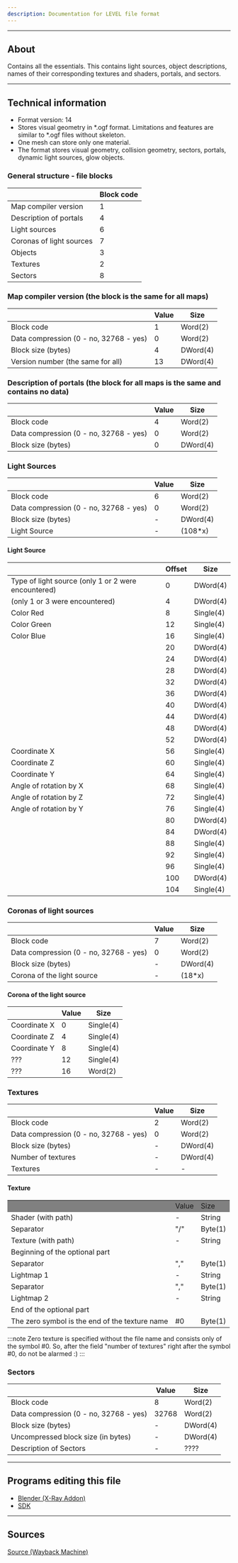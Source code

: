 ```yaml
---
description: Documentation for LEVEL file format
---
```


___

## About

Contains all the essentials. This contains light sources, object descriptions, names of their corresponding textures and shaders, portals, and sectors.

___

## Technical information

- Format version: 14
- Stores visual geometry in *.ogf format. Limitations and features are similar to \*.ogf files without skeleton.
- One mesh can store only one material.
- The format stores visual geometry, collision geometry, sectors, portals, dynamic light sources, glow objects.

### General structure - file blocks

|  | Block code |
|---|---|
| Map compiler version | 1 |
| Description of portals | 4 |
| Light sources | 6 |
| Coronas of light sources | 7 |
| Objects | 3 |
| Textures | 2 |
| Sectors | 8 |

### Map compiler version (the block is the same for all maps)

|  | Value | Size |
|---|---|---|
| Block code | 1 | Word(2) |
| Data compression (0 - no, 32768 - yes) | 0 | Word(2) |
| Block size (bytes) | 4 | DWord(4) |
| Version number (the same for all) | 13 | DWord(4) |

### Description of portals (the block for all maps is the same and contains no data)

|  | Value | Size |
|---|---|---|
| Block code | 4 | Word(2) |
| Data compression (0 - no, 32768 - yes) | 0 | Word(2) |
| Block size (bytes) | 0 | DWord(4) |

### Light Sources

|  | Value | Size |
|---|---|---|
| Block code | 6 | Word(2) |
| Data compression (0 - no, 32768 - yes) | 0 | Word(2) |
| Block size (bytes) | - | DWord(4) |
| Light Source | - | (108*х) |

#### Light Source

|  | Offset | Size |
|---|---|---|
| Type of light source (only 1 or 2 were encountered) | 0 | DWord(4) |
| (only 1 or 3 were encountered) | 4 | DWord(4) |
| Color Red | 8 | Single(4) |
| Color Green | 12 | Single(4) |
| Color Blue | 16 | Single(4) |
|  | 20 | DWord(4) |
|  | 24 | DWord(4) |
|  | 28 | DWord(4) |
|  | 32 | DWord(4) |
|  | 36 | DWord(4) |
|  | 40 | DWord(4) |
|  | 44 | DWord(4) |
|  | 48 | DWord(4) |
|  | 52 | DWord(4) |
| Coordinate X | 56 | Single(4) |
| Coordinate Z | 60 | Single(4) |
| Coordinate Y | 64 | Single(4) |
| Angle of rotation by X | 68 | Single(4) |
| Angle of rotation by Z | 72 | Single(4) |
| Angle of rotation by Y | 76 | Single(4) |
|  | 80 | DWord(4) |
|  | 84 | DWord(4) |
|  | 88 | Single(4) |
|  | 92 | Single(4) |
|  | 96 | Single(4) |
|  | 100 | DWord(4) |
|  | 104 | Single(4) |

### Coronas of light sources

|  | Value | Size |
|---|---|---|
| Block code | 7 | Word(2) |
| Data compression (0 - no, 32768 - yes) | 0 | Word(2) |
| Block size (bytes) | - | DWord(4) |
| Corona of the light source | - | (18*х) |

#### Corona of the light source

|  | Value | Size |
|---|---|---|
| Coordinate X | 0 | Single(4) |
| Coordinate Z | 4 | Single(4) |
| Coordinate Y | 8 | Single(4) |
| ??? | 12 | Single(4) |
| ??? | 16 | Word(2) |

### Textures

|  | Value | Size |
|---|---|---|
| Block code | 2 | Word(2) |
| Data compression (0 - no, 32768 - yes) | 0 | Word(2) |
| Block size (bytes) | - | DWord(4) |
| Number of textures | - | DWord(4) |
| Textures | - | - |

#### Texture

<table>
 <tbody>
  <tr bgcolor="grey">
   <td></td>
   <td>Value</td>
   <td>Size</td>
  </tr>
  <tr>
   <td>Shader (with path)</td>
   <td>-</td>
   <td>String</td>
  </tr>
  <tr>
   <td>Separator</td>
   <td>"/"</td>
   <td>Byte(1)</td>
  </tr>
  <tr>
   <td>Texture (with path)</td>
   <td>-</td>
   <td>String</td>
  </tr>
  <tr>
   <td colspan="3">Beginning of the optional part</td>
  </tr>
  <tr>
   <td>Separator</td>
   <td>","</td>
   <td>Byte(1)</td>
  </tr>
  <tr>
   <td>Lightmap 1</td>
   <td>-</td>
   <td>String</td>
  </tr>
  <tr>
   <td>Separator</td>
   <td>","</td>
   <td>Byte(1)</td>
  </tr>
  <tr>
   <td>Lightmap 2</td>
   <td>-</td>
   <td>String</td>
  </tr>
  <tr>
   <td colspan="3">End of the optional part</td>
  </tr>
  <tr>
   <td>The zero symbol is the end of the texture name</td>
   <td>#0</td>
   <td>Byte(1)</td>
  </tr>
 </tbody>
</table>

:::note
Zero texture is specified without the file name and consists only of the symbol #0. So, after the field "number of textures" right after the symbol #0, do not be alarmed :)
:::

### Sectors

|  | Value | Size |
|---|---|---|
| Block code | 8 | Word(2) |
| Data compression (0 - no, 32768 - yes) | 32768 | Word(2) |
| Block size (bytes) | - | DWord(4) |
| Uncompressed block size (in bytes) | - | DWord(4) |
| Description of Sectors | - | ???? |

___

## Programs editing this file

- [Blender (X-Ray Addon)](../../../modding-tools/blender/blender-x-ray-addon-summary.md)
- [SDK](../../../modding-tools/sdk/README.md)

___

## Sources

[Source (Wayback Machine)](https://web.archive.org/web/20220807151701/http://stalkerin.gameru.net/wiki/index.php?title=Level)

